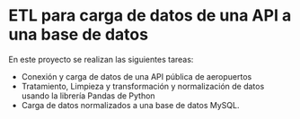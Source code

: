 # ETL para carga de datos de una API a una base de datos

En este proyecto se realizan las siguientes tareas:

- Conexión y carga de datos de una API pública de aeropuertos
- Tratamiento, Limpieza y transformación y normalización de datos usando la librería Pandas de Python
- Carga de datos normalizados a una base de datos MySQL.
